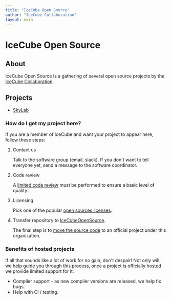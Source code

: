 ```yaml
---
title: "IceCube Open Source"
author: "IceCube Collaboration"
layout: main
---
```


# IceCube Open Source

## About

IceCube Open Source is a gathering of several open source projects
by the [IceCube Collaboration].

## Projects

* [SkyLab](https://github.com/IceCubeOpenSource/skylab)

### How do I get my project here?

If you are a member of IceCube and want your project to appear here,
follow these steps:

1. Contact us

   Talk to the software group (email, slack).  If you don't want to
   tell everyone yet, send a message to the software coordinator.

1. Code review

   A [limited code review](code_review.html) must be performed to ensure
   a basic level of quality.

1. Licensing

   Pick one of the popular [open sources licenses](https://choosealicense.com/).

1. Transfer repository to [IceCubeOpenSource].

   The final step is to [move the source code](transfer.html) to an
   official project under this organization.

### Benefits of hosted projects

If all that sounds like a lot of work for no gain, don't despair!
Not only will we help guide you through this process, once a project
is officially hosted we provide limited support for it:

* Compiler support - as new compiler versions are released, we help fix bugs.
* Help with CI / testing.

[IceCube Collaboration]: https://icecube.wisc.edu

[IceCubeOpenSource]: https://github.com/IceCubeOpenSource